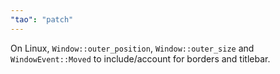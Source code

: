 ```yaml
---
"tao": "patch"
---
```


On Linux, `Window::outer_position`, `Window::outer_size` and `WindowEvent::Moved` to include/account for borders and titlebar.
